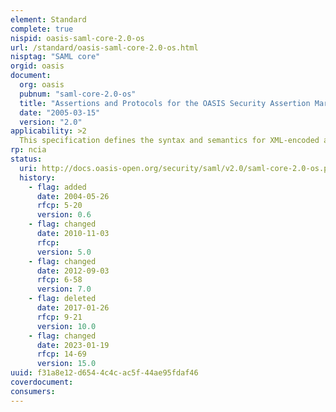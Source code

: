 ```yaml
---
element: Standard
complete: true
nispid: oasis-saml-core-2.0-os
url: /standard/oasis-saml-core-2.0-os.html
nisptag: "SAML core"
orgid: oasis
document:
  org: oasis
  pubnum: "saml-core-2.0-os"
  title: "Assertions and Protocols for the OASIS Security Assertion Markup Language (SAML) V2.0"
  date: "2005-03-15"
  version: "2.0"
applicability: >2
  This specification defines the syntax and semantics for XML-encoded assertions about authentication, attributes and authorization, and for the protocol that conveys this information.
rp: ncia
status:
  uri: http://docs.oasis-open.org/security/saml/v2.0/saml-core-2.0-os.pdf
  history: 
    - flag: added
      date: 2004-05-26
      rfcp: 5-20
      version: 0.6
    - flag: changed
      date: 2010-11-03
      rfcp: 
      version: 5.0
    - flag: changed
      date: 2012-09-03
      rfcp: 6-58
      version: 7.0
    - flag: deleted
      date: 2017-01-26
      rfcp: 9-21
      version: 10.0
    - flag: changed
      date: 2023-01-19
      rfcp: 14-69
      version: 15.0
uuid: f31a8e12-d654-4c4c-ac5f-44ae95fdaf46
coverdocument:
consumers:
---
```

